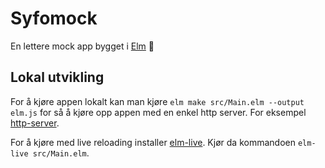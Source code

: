 # Syfomock
En lettere mock app bygget i [Elm](https://elm-lang.org/) 🌳

## Lokal utvikling
For å kjøre appen lokalt kan man kjøre `elm make src/Main.elm --output elm.js` for så å kjøre opp appen med en enkel http server. For eksempel [http-server](https://www.npmjs.com/package/http-server).

For å kjøre med live reloading installer [elm-live](https://git.io/elm-live). Kjør da kommandoen `elm-live src/Main.elm`.
